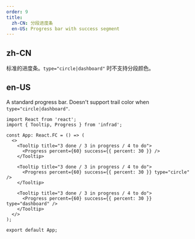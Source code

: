 ```yaml
---
order: 9
title:
  zh-CN: 分段进度条
  en-US: Progress bar with success segment
---
```


## zh-CN

标准的进度条。`type="circle|dashboard"` 时不支持分段颜色。

## en-US

A standard progress bar. Doesn't support trail color when `type="circle|dashboard"`.

```tsx
import React from 'react';
import { Tooltip, Progress } from 'infrad';

const App: React.FC = () => (
  <>
    <Tooltip title="3 done / 3 in progress / 4 to do">
      <Progress percent={60} success={{ percent: 30 }} />
    </Tooltip>

    <Tooltip title="3 done / 3 in progress / 4 to do">
      <Progress percent={60} success={{ percent: 30 }} type="circle" />
    </Tooltip>

    <Tooltip title="3 done / 3 in progress / 4 to do">
      <Progress percent={60} success={{ percent: 30 }} type="dashboard" />
    </Tooltip>
  </>
);

export default App;
```
